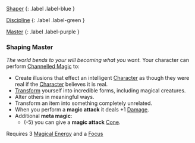 
[Shaper](Game/Character-Development#Shaper)
{: .label .label-blue }

[Discipline](Game/Character-Development#Discipline)
{: .label .label-green }

[Master](Game/Character-Development#Master)
{: .label .label-purple }
### Shaping Master
*The world bends to your will becoming what you want.*
Your character can perform [Channelled Magic](Magic#Channelled%20Magic) to:
- Create illusions that effect an intelligent [Character](Core/Terminology#Character) as though they were real if the [Character](Core/Terminology#Character) believes it is real.
- [Transform](Game/Core/Blocks/Transformed) yourself into incredible forms, including magical creatures.
- Alter others in meaningful ways.
- Transform an item into something completely unrelated.
- When you perform a **magic attack** it deals +1 [Damage](Game/Core/Weapons#Damage). 
- Additional **meta magic**:
	- (-5) you can give a **magic attack** [Cone](Game/Core/Blocks/Cone).

Requires 3 [Magical Energy](Magic#Magical%20Energy) and a [Focus](Game/Example-Gear#Focus)